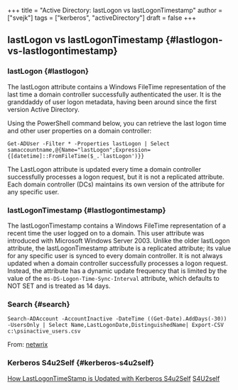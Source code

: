 +++
title = "Active Directory: lastLogon vs lastLogonTimestamp"
author = ["svejk"]
tags = ["kerberos", "activeDirectory"]
draft = false
+++

## lastLogon vs lastLogonTimestamp {#lastlogon-vs-lastlogontimestamp}


### lastLogon {#lastlogon}

The lastLogon attribute contains a Windows FileTime representation of the last time a domain controller successfully authenticated the user. It is the granddaddy of user logon metadata, having been around since the first version Active Directory.

Using the PowerShell command below, you can retrieve the last logon time and other user properties on a domain controller:

```shell { linenos=true, linenostart=1 }
Get-ADUser -Filter * -Properties lastLogon | Select samaccountname,@{Name="lastLogon";Expression={[datetime]::FromFileTime($_.'lastLogon')}}
```

The LastLogon attribute is updated every time a domain controller successfully processes a logon request, but it is not a replicated attribute. Each domain controller (DCs) maintains its own version of the attribute for any specific user.


### lastLogonTimestamp {#lastlogontimestamp}

The lastLogonTimestamp contains a Windows FileTime representation of a recent time the user logged on to a domain. This user attribute was introduced with Microsoft Windows Server 2003. Unlike the older lastLogon attribute, the lastLogonTimestamp attribute is a replicated attribute; its value for any specific user is synced to every domain controller. It is not always updated when a domain controller successfully processes a logon request. Instead, the attribute has a dynamic update frequency that is limited by the value of the `ms-DS-Logon-Time-Sync-Interval` attribute, which defaults to NOT SET and is treated as 14 days.


### Search {#search}

```shell { linenos=true, linenostart=1 }
Search-ADAccount -AccountInactive -DateTime ((Get-Date).AddDays(-30)) -UsersOnly | Select Name,LastLogonDate,DistinguishedName| Export-CSV c:\psinactive_users.csv
```

From: [netwrix](https://blog.netwrix.com/2022/11/03/active-directory-logon-attributes/)


### Kerberos S4u2Self {#kerberos-s4u2self}

[How LastLogonTimeStamp is Updated with Kerberos S4u2Self](https://techcommunity.microsoft.com/t5/core-infrastructure-and-security/how-lastlogontimestamp-is-updated-with-kerberos-s4u2self/ba-p/257135)
[S4U2self](https://learn.microsoft.com/en-us/openspecs/windows_protocols/ms-sfu/02636893-7a1f-4357-af9a-b672e3e3de13)
